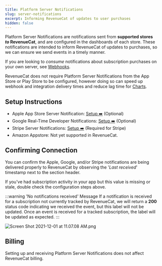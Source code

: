 ```yaml
---
title: Platform Server Notifications
slug: server-notifications
excerpt: Informing RevenueCat of updates to user purchases
hidden: false
---
```


Platform Server Notifications are notifications sent from **supported stores _to_ RevenueCat**, and are configured in the dashboards of each store. These notifications are intended to inform RevenueCat of updates to purchases, so we can ensure we send events in a timely manner.

If you are looking to _consume_ notifications about subscription purchases on your own server, see [Webhooks](/integrations/webhooks).

RevenueCat does not require Platform Server Notifications from the App Store or Play Store to be configured, however doing so can speed up webhook and integration delivery times and reduce lag time for [Charts](/dashboard-and-metrics/charts).

## Setup Instructions

- Apple App Store Server Notification: [Setup ➡️](/platform-resources/server-notifications/apple-server-notifications) (Optional)
- Google Real-Time Developer Notifications: [Setup ➡️](/platform-resources/server-notifications/google-server-notifications) (Optional)
- Stripe Server Notifications: [Setup ➡️](/platform-resources/server-notifications/stripe-server-notifications) (Required for Stripe)
- Amazon Appstore: Not yet supported in RevenueCat.

## Confirming Connection

You can confirm the Apple, Google, and/or Stripe notifications are being delivered properly to RevenueCat by observing the '_Last received_' timestamp next to the section header.

If you've had subscription activity in your app but this value is missing or stale, double check the configuration steps above.

:::warning 'No notifications received' Message
If a notification is received for a subscription not currently tracked by RevenueCat, we will return a **200** status code indicating we received the event, but this label will not be updated. Once an event is received for a tracked subscription, the label will be updated as expected.
:::

![](https://files.readme.io/bffdf75-Screen_Shot_2021-12-01_at_11.07.08_AM.png "Screen Shot 2021-12-01 at 11.07.08 AM.png")

## Billing

Setting up and receiving Platform Server Notifications does not affect RevenueCat billing.
